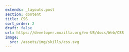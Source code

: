 ```yaml
---
extends: _layouts.post
section: content
title: CSS
sort_order: 2
draft: false
url: https://developer.mozilla.org/en-US/docs/Web/CSS
image:
  src: /assets/img/skills/css.svg
---
```

